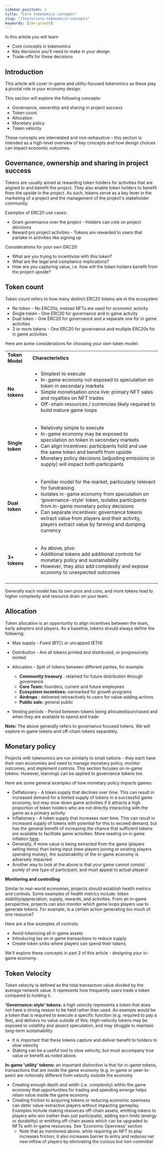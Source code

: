 ```yaml
---
sidebar_position: 2
title: "Core tokenomics concepts"
slug: "/learn/core-tokenomics-concepts"
keywords: [imx-growth]
---
```


In this article you will learn

- Core concepts in tokenomics
- Key decisions you'll need to make in your design
- Trade-offs for these decisions


## **Introduction**

This article will cover in-game and utility-focused tokenomics as these play a pivotal role in your economy design.

This section will explore the following concepts:

- Governance, ownership and sharing in project success
- Token count
- Allocation
- Monetary policy
- Token velocity

These concepts are interrelated and non-exhaustive - this section is intended as a high-level overview of key concepts and how design choices can impact economic outcomes.

## Governance, ownership and sharing in project success

Tokens are usually aimed at rewarding token holders for activities that are aligned to and benefit the project. They also enable token holders to benefit from the upside in the project. As such, tokens serve as a key lever in the marketing of a project and the management of the project's stakeholder community.

Examples of ERC20 use cases:

- Grant governance over the project - Holders can vote on project decisions
- Reward pro project activities - Tokens are rewarded to users that partake in activities like signing up

Considerations for your own ERC20:

- What are you trying to incentivize with this token?
- What are the legal and compliance implications?
- How are you capturing value, i.e. how will the token holders benefit from the project upside?

## Token count

Token count refers to how many distinct ERC20 tokens are in the ecosystem

- No token - No ERC20s, instead NFTs are used for economic activity
- Single token - One ERC20 for governance and in game activity
- Dual token - One ERC20 for governance and a separate one for in game activities
- 3 or more tokens - One ERC20 for governance and multiple ERC20s for in game activities

Here are some considerations for choosing your own token model:

|                  |                                                                                                                                                                                                                                                                                                                                                             |
| ---------------- | ----------------------------------------------------------------------------------------------------------------------------------------------------------------------------------------------------------------------------------------------------------------------------------------------------------------------------------------------------------- |
| **Token Model**  | **Characteristics**                                                                                                                                                                                                                                                                                                                                         |
| **No tokens**    | <ul><li> Simplest to execute </li><li> In-game economy not exposed to speculation on token in secondary markets</li><li> Simple monetisation once live: primary NFT sales and royalties on NFT trades </li><li> Off-chain resources / currencies likely required to build mature game loops </li></ul>                                                                                                                          |
| **Single token** | <ul><li> Relatively simple to execute </li><li> In-game economy may be exposed to speculation on token in secondary markets </li><li> Can align incentives: participants hold and use the same token and  benefit from upside </li><li> Monetary policy decisions (adjusting emissions or supply) will impact both participants</li></ul>                                                        |
| **Dual token**   | <ul><li> Familiar model for the market, particularly relevant for fundraising </li><li> Isolates in-game economy from speculation on ‘governance-style’ token, isolates participants from in-game monetary policy decisions</li><li> Can separate incentives: governance tokens extract value from players and their activity, players extract value by farming and dumping currency</li></ul> |
| **3+ tokens**    | <ul><li>As above, plus:</li><li>  Additional tokens add additional controls for monetary policy and sustainability</li><li> However, they also add complexity and expose economy to unexpected outcomes </li></ul>                                                                                                                                                                |
                                                                                                                   |



Generally each model has its own pros and cons, and more tokens lead to higher complexity and resource drain on your team.

## Allocation

Token allocation is an opportunity to align incentives between the team, early adopters and players. As a baseline, tokens should always define the following:

- Max supply - Fixed (BTC) or uncapped (ETH)

- Distribution - Are all tokens printed and distributed, or progressively minted

- Allocation - Split of tokens between different parties, for example:
  - **Community treasury** : retained for future distribution through governance
  - **Core Team:** founders, current and future employees
  - **Ecosystem incentives:** earmarked for growth programs
  - **Airdrops** : delivered retroactively to users for value-adding actions
  - **Public sale:** general public

- Vesting periods - Period between tokens being allocated/purchased and when they are available to spend and trade

**Note:** The above generally refers to governance focused tokens. We will explore in-game tokens and off-chain tokens separately.

## Monetary policy

Projects with tokenomics are run similarly to small nations - they each have their own economies and need to manage monetary policy, monitor outcomes, and implement controls. This section focuses on in-game tokens. However, learnings can be applied to governance tokens too.

Here are some general examples of how monetary policy impacts games:

- Deflationary - A token supply that declines over time. This can result in increased demand for a limited supply of tokens in a successful game economy, but may slow down game activities if it attracts a high proportion of token holders who are not directly interacting with the game as a primary activity
- Inflationary - A token supply that increases over time. This can result in increased supply of tokens with potential for this to exceed demand, but has the general benefit of increasing the chance that sufficient tokens are available to facilitate game activities. More reading on in game inflation [here](https://machinations.io/articles/what-is-game-economy-inflation-how-to-foresee-it-and-how-to-overcome-it-in-your-game-design/).
- Generally, if more value is being extracted from the game (players selling items) than being input (new players joining or existing players spending money), the sustainability of the in-game economy is adversely impacted
- Another way to look at the above is that your game cannot consist purely of one type of participant, and must appeal to actual players!

**Monitoring and controlling**

Similar to real-world economies, projects should establish health metrics and controls. Some examples of health metrics include: token stability/appreciation, supply, rewards, and activities. From an in-game perspective, projects can also monitor which game loops players use to generate tokens. For example, is a certain action generating too much of one resource?

Here are a few examples of controls:

- Avoid tokenizing all in-game assets
- Introducing tax on in game transactions to reduce supply
- Create token sinks where players can spend their tokens

We'll explore these concepts in part 2 of this article - designing your in-game economy.

## Token Velocity

Token velocity is defined as the total transaction value divided by the average network value. It represents how frequently users trade a token compared to holding it.

**'Governance-style' tokens:** a high velocity represents a token that does not have a strong reason to be held rather than used. An example would be a token that is required to execute a specific function (e.g. required to pay a fee), and delivers no value outside of this. High-velocity tokens may be exposed to volatility and absent speculation, and may struggle to maintain long-term sustainability

- It is important that these tokens capture and deliver benefit to holders to slow velocity
- Staking can be a useful tool to slow velocity, but must accompany true value or benefit as noted above.

**In-game 'utility' tokens:** an important distinction is that for in-game tokens, transactions that are inside the game economy (e.g. in-game or peer-to-peer) are notionally different from velocity outside the economy

- Creating enough depth and width (i.e. complexity) within the game economy that opportunities for trading and spending emerge helps retain value inside the game economy
- Creating friction to acquiring tokens or reducing economic openness can deter value-extractive players without impacting gameplay. Examples include making resources off-chain assets, emitting tokens to players who win (rather than just participate), adding earn limits (energy or durability) or emitting off-chain assets which can be upgraded to NFTs with in-game resources. See 'Economic Openness' section
  - Note that as mentioned above, while requiring an NFT to play increases friction, it also increases barrier to entry and reduces net new inflow of players by eliminating the curious but non-committal













 




